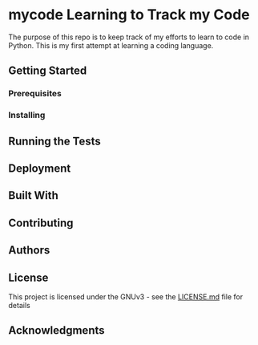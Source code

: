 # mycode Learning to Track my Code

The purpose of this repo is to keep track of my efforts to learn to code in Python. This is my first attempt at learning a coding language.

## Getting Started

### Prerequisites

### Installing

## Running the Tests

## Deployment

## Built With

## Contributing

## Authors

## License

This project is licensed under the GNUv3 - see the [LICENSE.md](LICENSE.md) file for details

## Acknowledgments
